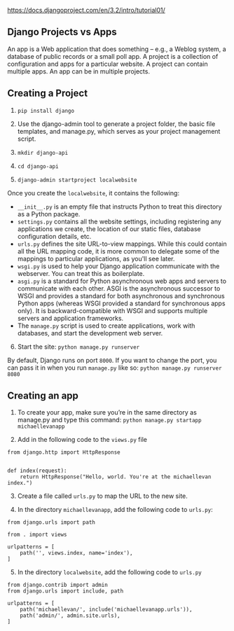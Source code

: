https://docs.djangoproject.com/en/3.2/intro/tutorial01/

## Django Projects vs Apps
An app is a Web application that does something – e.g., a Weblog system, a database of public records or a small poll app. A project is a collection of configuration and apps for a particular website. A project can contain multiple apps. An app can be in multiple projects.


## Creating a Project

1. `pip install django`

2. Use the django-admin tool to generate a project folder, the basic file templates, and manage.py, which serves as your project management script.

3. `mkdir django-api`

4. `cd django-api`

5. `django-admin startproject localwebsite`

Once you create the `localwebsite`, it contains the following:

- `__init__.py` is an empty file that instructs Python to treat this directory as a Python package.
- `settings.py` contains all the website settings, including registering any applications we create, the location of our static files, database configuration details, etc.  
- `urls.py` defines the site URL-to-view mappings. While this could contain all the URL mapping code, it is more common to delegate some of the mappings to particular applications, as you'll see later.
- `wsgi.py` is used to help your Django application communicate with the webserver. You can treat this as boilerplate.
- `asgi.py` is a standard for Python asynchronous web apps and servers to communicate with each other. ASGI is the asynchronous successor to WSGI and provides a standard for both asynchronous and synchronous Python apps (whereas WSGI provided a standard for synchronous apps only). It is backward-compatible with WSGI and supports multiple servers and application frameworks.
- The `manage.py` script is used to create applications, work with databases, and start the development web server.

6. Start the site: `python manage.py runserver`

By default, Django runs on port `8000`. If you want to change the port, you can pass it in when you run `manage.py` like so:
    `python manage.py runserver 8080`


## Creating an app

1. To create your app, make sure you’re in the same directory as manage.py and type this command:
    `python manage.py startapp michaellevanapp`

2. Add in the following code to the `views.py` file
```
from django.http import HttpResponse


def index(request):
    return HttpResponse("Hello, world. You're at the michaellevan index.")
```

3. Create a file called `urls.py` to map the URL to the new site.

4. In the directory `michaellevanapp`, add the following code to `urls.py`:
```
from django.urls import path

from . import views

urlpatterns = [
    path('', views.index, name='index'),
]
```

5. In the directory `localwebsite`, add the following code to `urls.py`
```
from django.contrib import admin
from django.urls import include, path

urlpatterns = [
    path('michaellevan/', include('michaellevanapp.urls')),
    path('admin/', admin.site.urls),
]
```